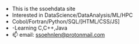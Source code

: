 - This is the ssoehdata site
- Interested in DataScience/DataAnalysis/ML/HPC
- Cobol/Fortran/Python/SQL/[HTML/CSS/JS]
- -Learning C,C++,Java
- 📫 email: ssoehnlen@protonmail.com

<!---
ssoehdata/ssoehdata is a ✨ special ✨ repository because its `README.md` (this file) appears on your GitHub profile.
You can click the Preview link to take a look at your changes.
--->
